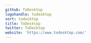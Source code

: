 ```yaml
---
github: ToDesktop
logohandle: todesktop
sort: todesktop
title: ToDesktop
twitter: ToDesktop
website: 'https://www.todesktop.com/'
---
```

